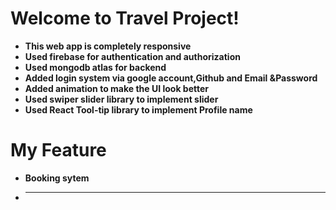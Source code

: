# Welcome to Travel  Project!

 - **This web app is completely responsive**
 - **Used firebase for authentication and authorization**
 - **Used mongodb atlas for backend**
 - **Added login system via google account,Github and Email &Password**
 - **Added animation to make the UI look better**
 - **Used swiper slider library to implement slider**
 - **Used React Tool-tip library to implement Profile name**
 
# My Feature
 - **Booking sytem**
 - ****